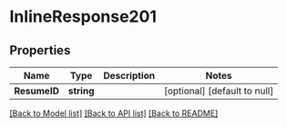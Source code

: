# InlineResponse201

## Properties
Name | Type | Description | Notes
------------ | ------------- | ------------- | -------------
**ResumeID** | **string** |  | [optional] [default to null]

[[Back to Model list]](../README.md#documentation-for-models) [[Back to API list]](../README.md#documentation-for-api-endpoints) [[Back to README]](../README.md)



